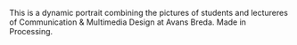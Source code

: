 This is a dynamic portrait combining the pictures of students and lectureres of Communication & Multimedia Design at Avans Breda. 
Made in Processing.
